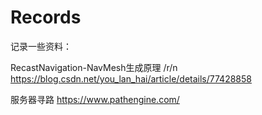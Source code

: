 # Records
记录一些资料：

RecastNavigation-NavMesh生成原理 /r/n
https://blog.csdn.net/you_lan_hai/article/details/77428858

服务器寻路
https://www.pathengine.com/
